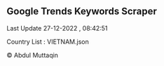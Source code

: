 

## Google Trends Keywords Scraper 
 
Last Update 27-12-2022 , 08:42:51

Country List :
VIETNAM.json



© Abdul Muttaqin 
